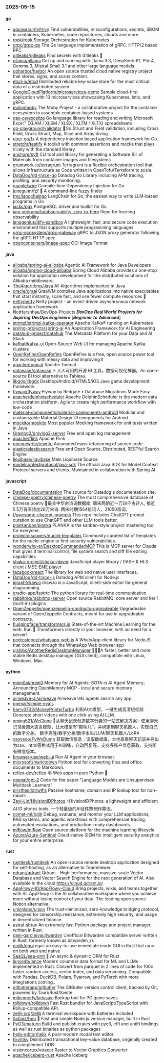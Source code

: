 ### 2025-05-15

#### go
* [aquasecurity/trivy](https://github.com/aquasecurity/trivy) Find vulnerabilities, misconfigurations, secrets, SBOM in containers, Kubernetes, code repositories, clouds and more
* [rook/rook](https://github.com/rook/rook) Storage Orchestration for Kubernetes
* [grpc/grpc-go](https://github.com/grpc/grpc-go) The Go language implementation of gRPC. HTTP/2 based RPC
* [gitleaks/gitleaks](https://github.com/gitleaks/gitleaks) Find secrets with Gitleaks 🔑
* [ollama/ollama](https://github.com/ollama/ollama) Get up and running with Llama 3.3, DeepSeek-R1, Phi-4, Gemma 3, Mistral Small 3.1 and other large language models.
* [goharbor/harbor](https://github.com/goharbor/harbor) An open source trusted cloud native registry project that stores, signs, and scans content.
* [etcd-io/etcd](https://github.com/etcd-io/etcd) Distributed reliable key-value store for the most critical data of a distributed system
* [GoogleCloudPlatform/microservices-demo](https://github.com/GoogleCloudPlatform/microservices-demo) Sample cloud-first application with 10 microservices showcasing Kubernetes, Istio, and gRPC.
* [moby/moby](https://github.com/moby/moby) The Moby Project - a collaborative project for the container ecosystem to assemble container-based systems
* [qax-os/excelize](https://github.com/qax-os/excelize) Go language library for reading and writing Microsoft Excel™ (XLAM / XLSM / XLSX / XLTM / XLTX) spreadsheets
* [go-playground/validator](https://github.com/go-playground/validator) 💯Go Struct and Field validation, including Cross Field, Cross Struct, Map, Slice and Array diving
* [uber-go/fx](https://github.com/uber-go/fx) A dependency injection based application framework for Go.
* [stretchr/testify](https://github.com/stretchr/testify) A toolkit with common assertions and mocks that plays nicely with the standard library
* [anchore/syft](https://github.com/anchore/syft) CLI tool and library for generating a Software Bill of Materials from container images and filesystems
* [gruntwork-io/terragrunt](https://github.com/gruntwork-io/terragrunt) Terragrunt is a flexible orchestration tool that allows Infrastructure as Code written in OpenTofu/Terraform to scale.
* [DataDog/dd-trace-go](https://github.com/DataDog/dd-trace-go) Datadog Go Library including APM tracing, profiling, and security monitoring.
* [google/wire](https://github.com/google/wire) Compile-time Dependency Injection for Go
* [junegunn/fzf](https://github.com/junegunn/fzf) 🌸 A command-line fuzzy finder
* [tmc/langchaingo](https://github.com/tmc/langchaingo) LangChain for Go, the easiest way to write LLM-based programs in Go
* [jackc/pgx](https://github.com/jackc/pgx) PostgreSQL driver and toolkit for Go
* [iam-veeramalla/observability-zero-to-hero](https://github.com/iam-veeramalla/observability-zero-to-hero) Repo for learning observability
* [langgenius/dify-sandbox](https://github.com/langgenius/dify-sandbox) A lightweight, fast, and secure code execution environment that supports multiple programming languages
* [grpc-ecosystem/grpc-gateway](https://github.com/grpc-ecosystem/grpc-gateway) gRPC to JSON proxy generator following the gRPC HTTP spec
* [opencontainers/image-spec](https://github.com/opencontainers/image-spec) OCI Image Format

#### java
* [alibaba/spring-ai-alibaba](https://github.com/alibaba/spring-ai-alibaba) Agentic AI Framework for Java Developers
* [alibaba/spring-cloud-alibaba](https://github.com/alibaba/spring-cloud-alibaba) Spring Cloud Alibaba provides a one-stop solution for application development for the distributed solutions of Alibaba middleware.
* [TheAlgorithms/Java](https://github.com/TheAlgorithms/Java) All Algorithms implemented in Java
* [oracle/graal](https://github.com/oracle/graal) GraalVM compiles Java applications into native executables that start instantly, scale fast, and use fewer compute resources 🚀
* [netty/netty](https://github.com/netty/netty) Netty project - an event-driven asynchronous network application framework
* [NotHarshhaa/DevOps-Projects](https://github.com/NotHarshhaa/DevOps-Projects) 𝑫𝒆𝒗𝑶𝒑𝒔 𝑹𝒆𝒂𝒍 𝑾𝒐𝒓𝒍𝒅 𝑷𝒓𝒐𝒋𝒆𝒄𝒕𝒔 𝒇𝒐𝒓 𝑨𝒔𝒑𝒊𝒓𝒊𝒏𝒈 𝑫𝒆𝒗𝑶𝒑𝒔 𝑬𝒏𝒈𝒊𝒏𝒆𝒆𝒓𝒔 [𝑩𝒆𝒈𝒊𝒏𝒏𝒆𝒓 𝒕𝒐 𝑨𝒅𝒗𝒂𝒏𝒄𝒆𝒅]
* [strimzi/strimzi-kafka-operator](https://github.com/strimzi/strimzi-kafka-operator) Apache Kafka® running on Kubernetes
* [spring-projects/spring-ai](https://github.com/spring-projects/spring-ai) An Application Framework for AI Engineering
* [datahub-project/datahub](https://github.com/datahub-project/datahub) The Metadata Platform for your Data and AI Stack
* [kafbat/kafka-ui](https://github.com/kafbat/kafka-ui) Open-Source Web UI for managing Apache Kafka clusters
* [OpenRefine/OpenRefine](https://github.com/OpenRefine/OpenRefine) OpenRefine is a free, open source power tool for working with messy data and improving it
* [apache/tomcat](https://github.com/apache/tomcat) Apache Tomcat
* [dataease/dataease](https://github.com/dataease/dataease) 🔥 人人可用的开源 BI 工具，数据可视化神器。An open-source BI tool alternative to Tableau.
* [libgdx/libgdx](https://github.com/libgdx/libgdx) Desktop/Android/HTML5/iOS Java game development framework
* [flyway/flyway](https://github.com/flyway/flyway) Flyway by Redgate • Database Migrations Made Easy.
* [apache/dolphinscheduler](https://github.com/apache/dolphinscheduler) Apache DolphinScheduler is the modern data orchestration platform. Agile to create high performance workflow with low-code
* [material-components/material-components-android](https://github.com/material-components/material-components-android) Modular and customizable Material Design UI components for Android
* [mockito/mockito](https://github.com/mockito/mockito) Most popular Mocking framework for unit tests written in Java
* [Graylog2/graylog2-server](https://github.com/Graylog2/graylog2-server) Free and open log management
* [apache/flink](https://github.com/apache/flink) Apache Flink
* [openrewrite/rewrite](https://github.com/openrewrite/rewrite) Automated mass refactoring of source code.
* [elastic/elasticsearch](https://github.com/elastic/elasticsearch) Free and Open Source, Distributed, RESTful Search Engine
* [liquibase/liquibase](https://github.com/liquibase/liquibase) Main Liquibase Source
* [modelcontextprotocol/java-sdk](https://github.com/modelcontextprotocol/java-sdk) The official Java SDK for Model Context Protocol servers and clients. Maintained in collaboration with Spring AI

#### javascript
* [DataDog/documentation](https://github.com/DataDog/documentation) The source for Datadog's documentation site.
* [chinese-poetry/chinese-poetry](https://github.com/chinese-poetry/chinese-poetry) The most comprehensive database of Chinese poetry 🧶最全中华古诗词数据库, 唐宋两朝近一万四千古诗人, 接近5.5万首唐诗加26万宋诗. 两宋时期1564位词人，21050首词。
* [f/awesome-chatgpt-prompts](https://github.com/f/awesome-chatgpt-prompts) This repo includes ChatGPT prompt curation to use ChatGPT and other LLM tools better.
* [plankanban/planka](https://github.com/plankanban/planka) PLANKA is the kanban-style project mastering tool for everyone.
* [projectdiscovery/nuclei-templates](https://github.com/projectdiscovery/nuclei-templates) Community curated list of templates for the nuclei engine to find security vulnerabilities.
* [wonderwhy-er/DesktopCommanderMCP](https://github.com/wonderwhy-er/DesktopCommanderMCP) This is MCP server for Claude that gives it terminal control, file system search and diff file editing capabilities
* [shaka-project/shaka-player](https://github.com/shaka-project/shaka-player) JavaScript player library / DASH & HLS client / MSE-EME player
* [facebook/react](https://github.com/facebook/react) The library for web and native user interfaces.
* [DataDog/dd-trace-js](https://github.com/DataDog/dd-trace-js) Datadog APM client for Node.js
* [jgraph/drawio](https://github.com/jgraph/drawio) draw.io is a JavaScript, client-side editor for general diagramming.
* [gradio-app/fastrtc](https://github.com/gradio-app/fastrtc) The python library for real-time communication
* [rabbitmq/rabbitmq-server](https://github.com/rabbitmq/rabbitmq-server) Open source RabbitMQ: core server and tier 1 (built-in) plugins
* [OpenZeppelin/openzeppelin-contracts-upgradeable](https://github.com/OpenZeppelin/openzeppelin-contracts-upgradeable) Upgradeable variant of OpenZeppelin Contracts, meant for use in upgradeable contracts.
* [huggingface/transformers.js](https://github.com/huggingface/transformers.js) State-of-the-art Machine Learning for the web. Run 🤗 Transformers directly in your browser, with no need for a server!
* [pedroslopez/whatsapp-web.js](https://github.com/pedroslopez/whatsapp-web.js) A WhatsApp client library for NodeJS that connects through the WhatsApp Web browser app
* [qishibo/AnotherRedisDesktopManager](https://github.com/qishibo/AnotherRedisDesktopManager) 🚀🚀🚀A faster, better and more stable Redis desktop manager [GUI client], compatible with Linux, Windows, Mac.

#### python
* [mem0ai/mem0](https://github.com/mem0ai/mem0) Memory for AI Agents; SOTA in AI Agent Memory; Announcing OpenMemory MCP - local and secure memory management.
* [airweave-ai/airweave](https://github.com/airweave-ai/airweave) Airweave lets agents search any app
* [openai/simple-evals](https://github.com/openai/simple-evals)
* [harry0703/MoneyPrinterTurbo](https://github.com/harry0703/MoneyPrinterTurbo) 利用AI大模型，一键生成高清短视频 Generate short videos with one click using AI LLM.
* [xming521/WeClone](https://github.com/xming521/WeClone) 🚀从聊天记录创造数字分身的一站式解决方案💡 使用聊天记录微调大语言模型，让大模型有“那味儿”，并绑定到聊天机器人，实现自己的数字分身。 数字克隆/数字分身/数字永生/LLM/聊天机器人/LoRA
* [xaoyaoo/PyWxDump](https://github.com/xaoyaoo/PyWxDump) 获取微信信息；读取数据库，本地查看聊天记录并导出为csv、html等格式用于AI训练，自动回复等。支持多账户信息获取，支持所有微信版本。
* [browser-use/web-ui](https://github.com/browser-use/web-ui) Run AI Agent in your browser.
* [microsoft/markitdown](https://github.com/microsoft/markitdown) Python tool for converting files and office documents to Markdown.
* [reflex-dev/reflex](https://github.com/reflex-dev/reflex) 🕸️ Web apps in pure Python 🐍
* [openai/gpt-2](https://github.com/openai/gpt-2) Code for the paper "Language Models are Unsupervised Multitask Learners"
* [pirxthepilot/wtfis](https://github.com/pirxthepilot/wtfis) Passive hostname, domain and IP lookup tool for non-robots
* [Zeyi-Lin/HivisionIDPhotos](https://github.com/Zeyi-Lin/HivisionIDPhotos) ⚡️HivisionIDPhotos: a lightweight and efficient AI ID photos tools. 一个轻量级的AI证件照制作算法。
* [comet-ml/opik](https://github.com/comet-ml/opik) Debug, evaluate, and monitor your LLM applications, RAG systems, and agentic workflows with comprehensive tracing, automated evaluations, and production-ready dashboards.
* [mlflow/mlflow](https://github.com/mlflow/mlflow) Open source platform for the machine learning lifecycle
* [Azure/Azure-Sentinel](https://github.com/Azure/Azure-Sentinel) Cloud-native SIEM for intelligent security analytics for your entire enterprise.

#### rust
* [rustdesk/rustdesk](https://github.com/rustdesk/rustdesk) An open-source remote desktop application designed for self-hosting, as an alternative to TeamViewer.
* [qdrant/qdrant](https://github.com/qdrant/qdrant) Qdrant - High-performance, massive-scale Vector Database and Vector Search Engine for the next generation of AI. Also available in the cloud https://cloud.qdrant.io/
* [AppFlowy-IO/AppFlowy-Cloud](https://github.com/AppFlowy-IO/AppFlowy-Cloud) Bring projects, wikis, and teams together with AI. AppFlowy is the AI collaborative workspace where you achieve more without losing control of your data. The leading open source Notion alternative.
* [unionlabs/union](https://github.com/unionlabs/union) The trust-minimized, zero-knowledge bridging protocol, designed for censorship resistance, extremely high security, and usage in decentralized finance.
* [astral-sh/uv](https://github.com/astral-sh/uv) An extremely fast Python package and project manager, written in Rust.
* [dani-garcia/vaultwarden](https://github.com/dani-garcia/vaultwarden) Unofficial Bitwarden compatible server written in Rust, formerly known as bitwarden_rs
* [emilk/egui](https://github.com/emilk/egui) egui: an easy-to-use immediate mode GUI in Rust that runs on both web and native
* [SeaQL/sea-orm](https://github.com/SeaQL/sea-orm) 🐚 An async & dynamic ORM for Rust
* [lancedb/lance](https://github.com/lancedb/lance) Modern columnar data format for ML and LLMs implemented in Rust. Convert from parquet in 2 lines of code for 100x faster random access, vector index, and data versioning. Compatible with Pandas, DuckDB, Polars, Pyarrow, and PyTorch with more integrations coming..
* [gitbutlerapp/gitbutler](https://github.com/gitbutlerapp/gitbutler) The GitButler version control client, backed by Git, powered by Tauri/Rust/Svelte
* [mtkennerly/ludusavi](https://github.com/mtkennerly/ludusavi) Backup tool for PC game saves
* [rolldown/rolldown](https://github.com/rolldown/rolldown) Fast Rust bundler for JavaScript/TypeScript with Rollup-compatible API.
* [zellij-org/zellij](https://github.com/zellij-org/zellij) A terminal workspace with batteries included
* [Schniz/fnm](https://github.com/Schniz/fnm) 🚀 Fast and simple Node.js version manager, built in Rust
* [PyO3/maturin](https://github.com/PyO3/maturin) Build and publish crates with pyo3, cffi and uniffi bindings as well as rust binaries as python packages
* [helix-editor/helix](https://github.com/helix-editor/helix) A post-modern modal text editor.
* [tikv/tikv](https://github.com/tikv/tikv) Distributed transactional key-value database, originally created to complement TiDB
* [visioncortex/vtracer](https://github.com/visioncortex/vtracer) Raster to Vector Graphics Converter
* [apache/iceberg-rust](https://github.com/apache/iceberg-rust) Apache Iceberg
